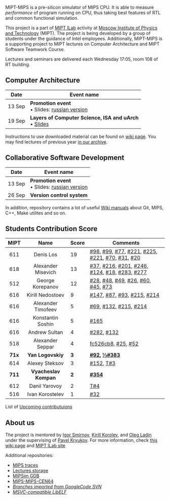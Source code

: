 MIPT-MIPS is a pre-silicon simulator of MIPS CPU. It is able to measure _performance_ of program running on CPU, thus taking best features of RTL and common functional simulation.

This project is a part of [MIPT ILab](https://mipt-ilab.github.io/) activity at [Moscow Institute of Physics and Technology](http://phystech.edu/) (MIPT).
The project is being developed by a group of students under the guidance of Intel employees.
Additionally, MIPT-MIPS is a supporting project to MIPT lectures on Computer Architecture and MIPT Software Teamwork Course.

Lectures and seminars are delivered each Wednesday 17:05, room 108 of RT building.

## Computer Architecture

Date | Event name
:----: | ----------------------------
13 Sep | **Promotion event**<br/> • Slides: [russian version](https://github.com/MIPT-ILab/ca-lectures/blob/master/mipt-mips/2018/Promotion.pptx?raw=true)
19 Sep | **Layers of Computer Science, ISA and uArch**<br/> • [Slides](https://github.com/MIPT-ILab/ca-lectures/blob/master/mipt-mips/2018/Lecture%201%20-%20Layers%20of%20Computer%20Science.pptx?raw=true)

Instructions to use downloaded material can be found on [wiki page](https://github.com/MIPT-ILab/mipt-mips/wiki/Instructions-to-use-downloaded-lectures).
You may find lectures of previous year [in our archive](https://github.com/MIPT-ILab/mipt-mips/wiki/Lectures-on-Computer-Architecture-in-2017).

## Collaborative Software Development

Date | Event name
:----: | ----------------------------
13 Sep | **Promotion event**<br/> • Slides: [russian version](https://github.com/MIPT-ILab/ca-lectures/blob/master/mipt-mips/2018/Promotion__15_Sep.pptx?raw=true)
26 Sep | **Version control system**

In addition, repository contains a lot of useful [Wiki manuals](https://github.com/MIPT-ILab/mipt-mips/wiki) about Git, MIPS, C++, Make utilites and so on.

## Students Contribution Score

MIPT | Name | Score | Comments
:----: |:----: | ------------------------------ | ------------------------------
611 | Denis Los | 19 | [#98](https://github.com/MIPT-ILab/mipt-mips/issues/98), [#99](https://github.com/MIPT-ILab/mipt-mips/issues/99), [#77](https://github.com/MIPT-ILab/mipt-mips/issues/77), [#221](https://github.com/MIPT-ILab/mipt-mips/issues/221), [#225](https://github.com/MIPT-ILab/mipt-mips/issues/225), [#221](https://github.com/MIPT-ILab/mipt-mips/issues/221), [#70](https://github.com/MIPT-ILab/mipt-mips/issues/70), [#31](https://github.com/MIPT-ILab/mipt-mips/issues/31), [#20](https://github.com/MIPT-ILab/mipt-mips/issues/20) |
618 | Alexander Misevich | 13 | [#37](https://github.com/MIPT-ILab/mipt-mips/issues/37), [#216](https://github.com/MIPT-ILab/mipt-mips/issues/216), [#201](https://github.com/MIPT-ILab/mipt-mips/issues/201), [#246](https://github.com/MIPT-ILab/mipt-mips/issues/246), [#124](https://github.com/MIPT-ILab/mipt-mips/issues/124), [#18](https://github.com/MIPT-ILab/mipt-mips/issues/18), [#283](https://github.com/MIPT-ILab/mipt-mips/issues/283), [#277](https://github.com/MIPT-ILab/mipt-mips/issues/277) |
512 | George Korepanov | 12 | [#28](https://github.com/MIPT-ILab/mipt-mips/issues/28), [#48](https://github.com/MIPT-ILab/mipt-mips/issues/48), [#49](https://github.com/MIPT-ILab/mipt-mips/issues/49), [#26](https://github.com/MIPT-ILab/mipt-mips/issues/26), [#60](https://github.com/MIPT-ILab/mipt-mips/issues/60), [#45](https://github.com/MIPT-ILab/mipt-mips/issues/45), [#73](https://github.com/MIPT-ILab/mipt-mips/issues/73) |
616 | Kirill Nedostoev | 9 | [#147](https://github.com/MIPT-ILab/mipt-mips/issues/147), [#87](https://github.com/MIPT-ILab/mipt-mips/issues/87), [#93](https://github.com/MIPT-ILab/mipt-mips/issues/93), [#215](https://github.com/MIPT-ILab/mipt-mips/issues/215), [#214](https://github.com/MIPT-ILab/mipt-mips/issues/214) |
616 | Alexander Timofeev | 5 | [#69](https://github.com/MIPT-ILab/mipt-mips/issues/69), [#132](https://github.com/MIPT-ILab/mipt-mips/issues/132), [#215](https://github.com/MIPT-ILab/mipt-mips/issues/215), [#214](https://github.com/MIPT-ILab/mipt-mips/issues/214) |
616 | Konstantin Soshin | 5 | [#165](https://github.com/MIPT-ILab/mipt-mips/issues/165) |
616 | Andrew Sultan | 4 | [#282](https://github.com/MIPT-ILab/mipt-mips/issues/282), [#132](https://github.com/MIPT-ILab/mipt-mips/issues/132) |
518 | Alexander Seppar | 4 | [fc526cb8](https://github.com/MIPT-ILab/ca-lectures/commit/fc526cb8f59bc6d9a399f453b417afc45c21012e), [#25](https://github.com/MIPT-ILab/mipt-mips/issues/25), [#52](https://github.com/MIPT-ILab/mipt-mips/issues/52) |
**71x** | **Yan Logovskiy** | **3** | **[#92](https://github.com/MIPT-ILab/mipt-mips/issues/92), [⅓#383](https://github.com/MIPT-ILab/mipt-mips/issues/383)** |
614 | Alexey Steksov | 3 | [#152](https://github.com/MIPT-ILab/mipt-mips/issues/152), [T#3](https://github.com/MIPT-ILab/mips-traces/issues/3) |
**711** | **Vyacheslav Kompan** | **2** | **[#354](https://github.com/MIPT-ILab/mipt-mips/issues/354)** |
612 | Danil Yarovoy | 2 | [T#4](https://github.com/MIPT-ILab/mips-traces/issues/4) |
516 | Ivan Korostelev | 1 | [#32](https://github.com/MIPT-ILab/mipt-mips/issues/32) |

List of [Upcoming contributuions](https://github.com/MIPT-ILab/mipt-mips/issues/assigned/*)

## About us

The project is mentored by [Igor Smirnov](https://github.com/igorsmir-ilab), [Kirill Korolev](https://github.com/kkorolev), and [Oleg Ladin](https://github.com/olegladin) under the supervising of [Pavel Kryukov](https://github.com/pavelkryukov). For more information, check [this wiki page](https://github.com/MIPT-ILab/mipt-mips/wiki/About-Us) and [MIPT ILab site](https://mipt.ru/drec/about/ilab/)

Additional repositories:
* [MIPS traces](https://github.com/MIPT-ILab/mips-traces)
* [Lectures storage](https://github.com/MIPT-ILab/ca-lectures)
* [MIPSim GDB](https://github.com/MIPT-ILab/mipt-sim-gdb)
* [MIPS-MIPS-CEN64](https://github.com/MIPT-ILab/cen64)
* _[Branches imported from GoogleCode SVN](https://github.com/MIPT-ILab/mipt-mips-old-branches)_
* _[MSVC-compatible LibELF](https://github.com/MIPT-ILab/libelf)_
